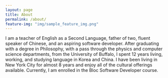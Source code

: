 ```yaml
---
layout: page
title: About
permalink: /about/
feature-img: "img/sample_feature_img.png"
---
```


I am a teacher of English as a Second Language, father of two, fluent speaker of Chinese, and an aspiring software developer. After graduating with a degree in Philosophy, with a pass through the physics and computer science departments, from the University of Buffalo, I spent 12 years living, working, and studying language in Korea and China. I have been living in New York City for almost 8 years and enjoy all of the cultural offerings available. Currently, I am enrolled in the Bloc Software Developer course.
